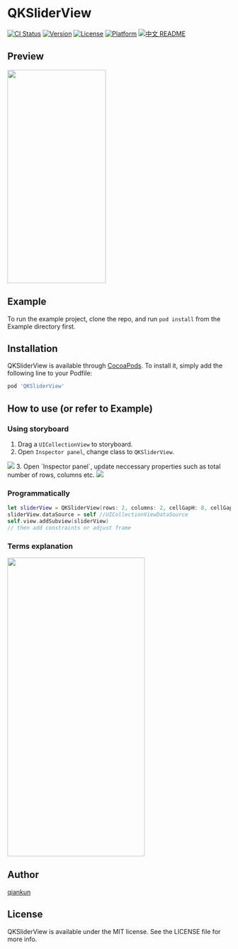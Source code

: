 # QKSliderView

[![CI Status](https://img.shields.io/travis/qkzhu/QKSliderView.svg?style=flat)](https://travis-ci.org/qkzhu/QKSliderView)
[![Version](https://img.shields.io/cocoapods/v/QKSliderView.svg?style=flat)](https://cocoapods.org/pods/QKSliderView)
[![License](https://img.shields.io/cocoapods/l/QKSliderView.svg?style=flat)](https://cocoapods.org/pods/QKSliderView)
[![Platform](https://img.shields.io/cocoapods/p/QKSliderView.svg?style=flat)](https://cocoapods.org/pods/QKSliderView)
[![中文 README](https://img.shields.io/badge/%E4%B8%AD%E6%96%87-README-blue.svg?style=flat)](https://github.com/qkzhu/QKSliderViewTemp/blob/master/README.zh-cn.md)

## Preview
<img src="https://github.com/qkzhu/QKSliderViewTemp/blob/master/images/demo.gif" width="222" height="480"/>

## Example

To run the example project, clone the repo, and run `pod install` from the Example directory first.

## Installation

QKSliderView is available through [CocoaPods](https://cocoapods.org). To install
it, simply add the following line to your Podfile:

```ruby
pod 'QKSliderView'
```

## How to use (or refer to Example)
### Using storyboard
1. Drag a `UICollectionView` to storyboard.
2. Open `Inspector panel`, change class to `QKSliderView`. 
<img src="https://github.com/qkzhu/QKSliderViewTemp/blob/master/images/class.png"/>
3. Open `Inspector panel`, update neccessary properties such as total number of rows, columns etc. 
<img src="https://github.com/qkzhu/QKSliderViewTemp/blob/master/images/config.png"/>

### Programmatically
```Swift
let sliderView = QKSliderView(rows: 2, columns: 2, cellGapH: 8, cellGapV: 4, cellRemainWidth: 8)
sliderView.dataSource = self //UICollectionViewDataSource
self.view.addSubview(sliderView)
// then add constraints or adjust frame
```

### Terms explanation
<img src="https://github.com/qkzhu/QKSliderViewTemp/blob/master/images/explain.png" width="310" height="672"/>

## Author

[qiankun](lastencent@gmail.com)

## License

QKSliderView is available under the MIT license. See the LICENSE file for more info.
